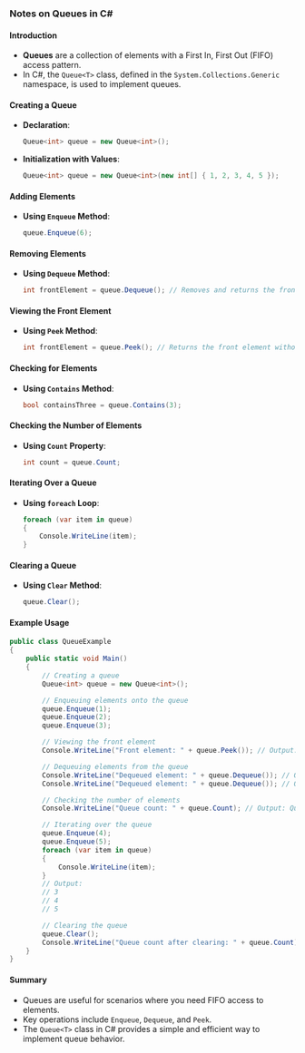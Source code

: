 ### Notes on Queues in C#

#### Introduction

- **Queues** are a collection of elements with a First In, First Out (FIFO) access pattern.
- In C#, the `Queue<T>` class, defined in the `System.Collections.Generic` namespace, is used to implement queues.

#### Creating a Queue

- **Declaration**:
  ```csharp
  Queue<int> queue = new Queue<int>();
  ```

- **Initialization with Values**:
  ```csharp
  Queue<int> queue = new Queue<int>(new int[] { 1, 2, 3, 4, 5 });
  ```

#### Adding Elements

- **Using `Enqueue` Method**:
  ```csharp
  queue.Enqueue(6);
  ```

#### Removing Elements

- **Using `Dequeue` Method**:
  ```csharp
  int frontElement = queue.Dequeue(); // Removes and returns the front element
  ```

#### Viewing the Front Element

- **Using `Peek` Method**:
  ```csharp
  int frontElement = queue.Peek(); // Returns the front element without removing it
  ```

#### Checking for Elements

- **Using `Contains` Method**:
  ```csharp
  bool containsThree = queue.Contains(3);
  ```

#### Checking the Number of Elements

- **Using `Count` Property**:
  ```csharp
  int count = queue.Count;
  ```

#### Iterating Over a Queue

- **Using `foreach` Loop**:
  ```csharp
  foreach (var item in queue)
  {
      Console.WriteLine(item);
  }
  ```

#### Clearing a Queue

- **Using `Clear` Method**:
  ```csharp
  queue.Clear();
  ```

#### Example Usage

```csharp
public class QueueExample
{
    public static void Main()
    {
        // Creating a queue
        Queue<int> queue = new Queue<int>();

        // Enqueuing elements onto the queue
        queue.Enqueue(1);
        queue.Enqueue(2);
        queue.Enqueue(3);

        // Viewing the front element
        Console.WriteLine("Front element: " + queue.Peek()); // Output: Front element: 3

        // Dequeuing elements from the queue
        Console.WriteLine("Dequeued element: " + queue.Dequeue()); // Output: Dequeued element: 1
        Console.WriteLine("Dequeued element: " + queue.Dequeue()); // Output: Dequeued element: 2

        // Checking the number of elements
        Console.WriteLine("Queue count: " + queue.Count); // Output: Queue count: 1

        // Iterating over the queue
        queue.Enqueue(4);
        queue.Enqueue(5);
        foreach (var item in queue)
        {
            Console.WriteLine(item);
        }
        // Output:
        // 3
        // 4
        // 5

        // Clearing the queue
        queue.Clear();
        Console.WriteLine("Queue count after clearing: " + queue.Count); // Output: Queue count after clearing: 0
    }
}
```

#### Summary

- Queues are useful for scenarios where you need FIFO access to elements.
- Key operations include `Enqueue`, `Dequeue`, and `Peek`.
- The `Queue<T>` class in C# provides a simple and efficient way to implement queue behavior.
